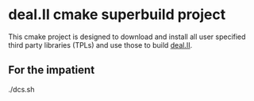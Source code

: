 deal.II cmake superbuild project
================================
This cmake project is designed to download and install all user specified third party libraries (TPLs) 
and use those to build [deal.II](https://www.dealii.org).

For the impatient
-----------------

./dcs.sh

